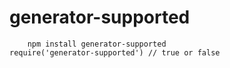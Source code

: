 # generator-supported

        npm install generator-supported
	require('generator-supported') // true or false

